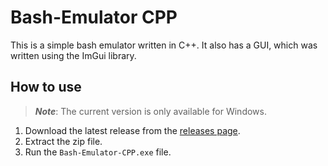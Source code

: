 # Bash-Emulator CPP

This is a simple bash emulator written in C++.
It also has a GUI, which was written using the ImGui library.

## How to use

> **_Note_**: The current version is only available for Windows.

1. Download the latest release from the [releases page](https://FujiwaraChoki/Bash-Emulator-CPP/releases).
2. Extract the zip file.
3. Run the `Bash-Emulator-CPP.exe` file.
